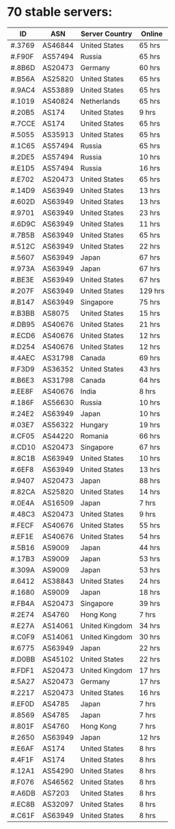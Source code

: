 # 70 stable servers:

| ID | ASN | Server Country | Online |
| ------ | ------ | ------ | ------ |
| #.3769 | AS46844 | United States | 65 hrs |
| #.F90F | AS57494 | Russia | 65 hrs |
| #.8B6D | AS20473 | Germany | 60 hrs |
| #.B56A | AS25820 | United States | 65 hrs |
| #.9AC4 | AS53889 | United States | 65 hrs |
| #.1019 | AS40824 | Netherlands | 65 hrs |
| #.20B5 | AS174 | United States | 9 hrs |
| #.7CCE | AS174 | United States | 65 hrs |
| #.5055 | AS35913 | United States | 65 hrs |
| #.1C65 | AS57494 | Russia | 65 hrs |
| #.2DE5 | AS57494 | Russia | 10 hrs |
| #.E1D5 | AS57494 | Russia | 16 hrs |
| #.E702 | AS20473 | United States | 65 hrs |
| #.14D9 | AS63949 | United States | 13 hrs |
| #.602D | AS63949 | United States | 13 hrs |
| #.9701 | AS63949 | United States | 23 hrs |
| #.6D9C | AS63949 | United States | 11 hrs |
| #.7B5B | AS63949 | United States | 65 hrs |
| #.512C | AS63949 | United States | 22 hrs |
| #.5607 | AS63949 | Japan | 67 hrs |
| #.973A | AS63949 | Japan | 67 hrs |
| #.BE3E | AS63949 | United States | 67 hrs |
| #.207F | AS63949 | United States | 129 hrs |
| #.B147 | AS63949 | Singapore | 75 hrs |
| #.B3BB | AS8075 | United States | 15 hrs |
| #.DB95 | AS40676 | United States | 21 hrs |
| #.ECD6 | AS40676 | United States | 12 hrs |
| #.D254 | AS40676 | United States | 12 hrs |
| #.4AEC | AS31798 | Canada | 69 hrs |
| #.F3D9 | AS36352 | United States | 43 hrs |
| #.B6E3 | AS31798 | Canada | 64 hrs |
| #.EE8F | AS40676 | India | 8 hrs |
| #.186F | AS56630 | Russia | 10 hrs |
| #.24E2 | AS63949 | Japan | 10 hrs |
| #.03E7 | AS56322 | Hungary | 19 hrs |
| #.CF05 | AS44220 | Romania | 66 hrs |
| #.CD10 | AS20473 | Singapore | 67 hrs |
| #.8C1B | AS63949 | United States | 10 hrs |
| #.6EF8 | AS63949 | United States | 13 hrs |
| #.9407 | AS20473 | Japan | 88 hrs |
| #.82CA | AS25820 | United States | 14 hrs |
| #.0E4A | AS16509 | Japan | 7 hrs |
| #.48C3 | AS20473 | United States | 9 hrs |
| #.FECF | AS40676 | United States | 55 hrs |
| #.EF1E | AS40676 | United States | 54 hrs |
| #.5B16 | AS9009 | Japan | 44 hrs |
| #.17B3 | AS9009 | Japan | 53 hrs |
| #.309A | AS9009 | Japan | 53 hrs |
| #.6412 | AS38843 | United States | 24 hrs |
| #.1680 | AS9009 | Japan | 18 hrs |
| #.FB4A | AS20473 | Singapore | 39 hrs |
| #.2E74 | AS4760 | Hong Kong | 7 hrs |
| #.E27A | AS14061 | United Kingdom | 34 hrs |
| #.C0F9 | AS14061 | United Kingdom | 30 hrs |
| #.6775 | AS63949 | Japan | 22 hrs |
| #.D0BB | AS45102 | United States | 22 hrs |
| #.FDF1 | AS20473 | United Kingdom | 17 hrs |
| #.5A27 | AS20473 | Germany | 17 hrs |
| #.2217 | AS20473 | United States | 16 hrs |
| #.EF0D | AS4785 | Japan | 7 hrs |
| #.8569 | AS4785 | Japan | 7 hrs |
| #.801F | AS4760 | Hong Kong | 7 hrs |
| #.2650 | AS63949 | Japan | 12 hrs |
| #.E6AF | AS174 | United States | 8 hrs |
| #.4F1F | AS174 | United States | 8 hrs |
| #.12A1 | AS54290 | United States | 8 hrs |
| #.F076 | AS46562 | United States | 8 hrs |
| #.A6DB | AS7203 | United States | 8 hrs |
| #.EC8B | AS32097 | United States | 8 hrs |
| #.C61F | AS63949 | United States | 8 hrs |

